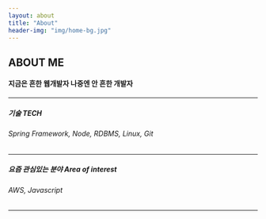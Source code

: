 ```yaml
---
layout: about
title: "About"
header-img: "img/home-bg.jpg"
---
```


ABOUT ME
-----
<!-- ![yeongchae](/img/about/yeongchae.jpg ) -->

#### 지금은 흔한 웹개발자 나중엔 안 흔한 개발자

***
##### 기술 __TECH__

###### Spring Framework, Node, RDBMS, Linux, Git
***
##### 요즘 관심있는 분야 __Area of interest__
###### AWS, Javascript
***
